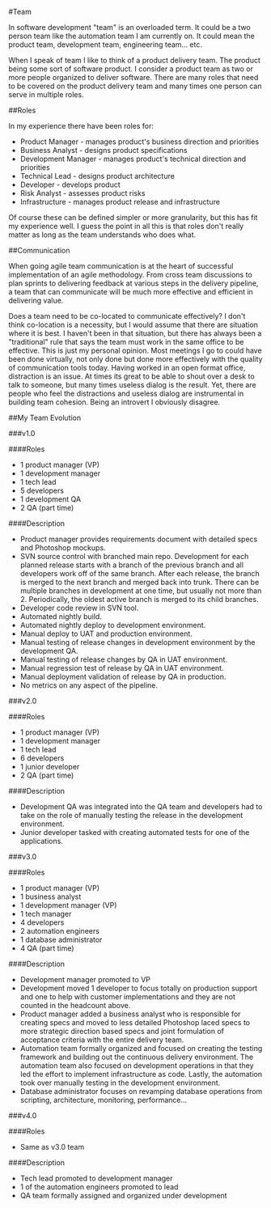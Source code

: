 #Team

In software development "team" is an overloaded term. It could be a two person team like the automation team I am currently on. It could mean the product team, development team, engineering team... etc. 

When I speak of team I like to think of a product delivery team. The product being some sort of software product. I consider a product team as two or more people organized to deliver software. There are many roles that need to be covered on the product delivery team and many times one person can serve in multiple roles.

##Roles

In my experience there have been roles for:

* Product Manager - manages product's business direction and priorities
* Business Analyst - designs product specifications
* Development Manager -  manages product's technical direction and priorities
* Technical Lead - designs product architecture
* Developer - develops product
* Risk Analyst - assesses product risks
* Infrastructure - manages product release and infrastructure

Of course these can be defined simpler or more granularity, but this has fit my experience well. I guess the point in all this is that roles don't really matter as long as the team understands who does what.

##Communication

When going agile team communication is at the heart of successful implementation of an agile methodology. From cross team discussions to plan sprints to delivering feedback at various steps in the delivery pipeline, a team that can communicate will be much more effective and efficient in delivering value.

Does a team need to be co-located to communicate effectively? I don't think co-location is a necessity, but I would assume that there are situation where it is best. I haven't been in that situation, but there has always been a "traditional" rule that says the team must work in the same office to be effective. This is just my personal opinion. Most meetings I go to could have been done virtually, not only done but done more effectively with the quality of communication tools today. Having worked in an open format office, distraction is an issue. At times its great to be able to shout over a desk to talk to someone, but many times useless dialog is the result. Yet, there are people who feel the distractions and useless dialog are instrumental in building team cohesion. Being an introvert I obviously disagree.

##My Team Evolution

###v1.0

####Roles

* 1 product manager (VP)
* 1 development manager
* 1 tech lead
* 5 developers
* 1 development QA
* 2 QA (part time)

####Description

* Product manager provides requirements document with detailed specs and Photoshop mockups.
* SVN source control with branched main repo. Development for each planned release starts with a branch of the previous branch and all developers work off of the same branch. After each release, the branch is merged to the next branch and merged back into trunk. There can be multiple branches in development at one time, but usually not more than 2. Periodically, the oldest active branch is merged to its child branches.
* Developer code review in SVN tool.
* Automated nightly build.
* Automated nightly deploy to development environment.
* Manual deploy to UAT and production environment.
* Manual testing of release changes in development environment by the development QA.
* Manual testing of release changes by QA in UAT environment.
* Manual regression test of release by QA in UAT environment.
* Manual deployment validation of release by QA in production.
* No metrics on any aspect of the pipeline.

###v2.0

####Roles

* 1 product manager (VP)
* 1 development manager
* 1 tech lead
* 6 developers
* 1 junior developer
* 2 QA (part time)

####Description

* Development QA was integrated into the QA team and developers had to take on the role of manually testing the release in the development environment.
* Junior developer tasked with creating automated tests for one of the applications.

###v3.0

####Roles

* 1 product manager (VP)
* 1 business analyst
* 1 development manager (VP)
* 1 tech manager
* 4 developers
* 2 automation engineers
* 1 database administrator
* 4 QA (part time)

####Description

* Development manager promoted to VP
* Development moved 1 developer to focus totally on production support and one to help with customer implementations and they are not counted in the headcount above.
* Product manager added a business analyst who is responsible for creating specs and moved to less detailed Photoshop laced specs to more strategic direction based specs and joint formulation of acceptance criteria with the entire delivery team.
* Automation team formally organized and focused on creating the testing framework and building out the continuous delivery environment. The automation team also focused on development operations in that they led the effort to implement infrastructure as code. Lastly, the automation took over manually testing in the development environment.
* Database administrator focuses on revamping database operations from scripting, architecture, monitoring, performance...
 
###v4.0

####Roles

* Same as v3.0 team

####Description

* Tech lead promoted to development manager
* 1 of the automation engineers promoted to lead
* QA team formally assigned and organized under development